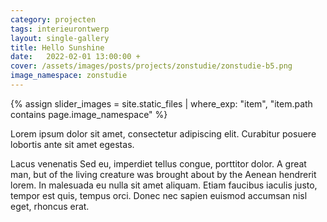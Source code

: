 ```yaml
---
category: projecten
tags: interieurontwerp
layout: single-gallery
title: Hello Sunshine
date:   2022-02-01 13:00:00 +
cover: /assets/images/posts/projects/zonstudie/zonstudie-b5.png
image_namespace: zonstudie
---
```

{% assign slider_images = site.static_files | where_exp: "item", "item.path contains page.image_namespace" %}

Lorem ipsum dolor sit amet, consectetur adipiscing elit. Curabitur posuere lobortis ante sit amet egestas.

Lacus venenatis Sed eu, imperdiet tellus congue, porttitor dolor. A great man, but of the living creature was brought about by the Aenean hendrerit lorem. In malesuada eu nulla sit amet aliquam. Etiam faucibus iaculis justo, tempor est quis, tempus orci. Donec nec sapien euismod accumsan nisl eget, rhoncus erat.
